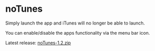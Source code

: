 # noTunes

Simply launch the app and iTunes will no longer be able to launch.

You can enable/disable the apps functionality via the menu bar icon.

Latest release: [noTunes-1.2.zip](https://github.com/tombonez/noTunes/releases/download/v1.2/noTunes-1.2.zip)
